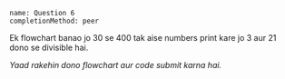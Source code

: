 ```ngMeta
name: Question 6
completionMethod: peer
```

Ek flowchart banao jo 30 se 400 tak aise numbers print kare jo 3 aur 21 dono se divisible hai.

*Yaad rakehin dono flowchart aur code submit karna hai.*